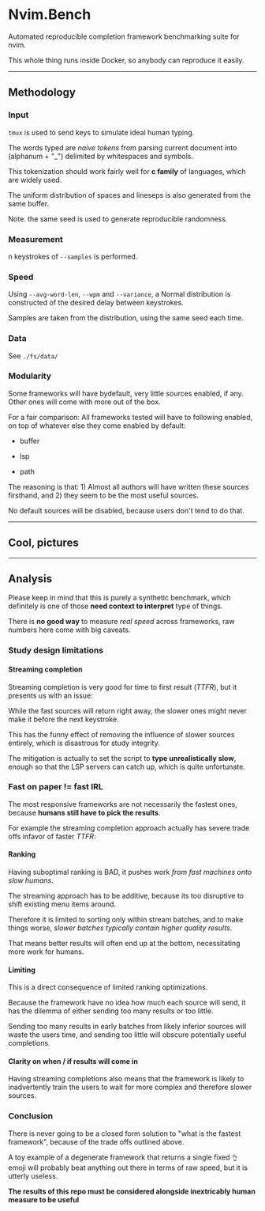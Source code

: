 # Nvim.Bench

Automated reproducible completion framework benchmarking suite for nvim.

This whole thing runs inside Docker, so anybody can reproduce it easily.

---

## Methodology

### Input

`tmux` is used to send keys to simulate ideal human typing.

The words typed are _naive tokens_ from parsing current document into (alphanum + "\_") delimited by whitespaces and symbols.

This tokenization should work fairly well for **c family** of languages, which are widely used.

The uniform distribution of spaces and lineseps is also generated from the same buffer.

Note. the same seed is used to generate reproducible randomness.

### Measurement

n keystrokes of `--samples` is performed.

### Speed

Using `--avg-word-len`, `--wpm` and `--variance`, a Normal distribution is constructed of the desired delay between keystrokes.

Samples are taken from the distribution, using the same seed each time.

### Data

See `./fs/data/`

### Modularity

Some frameworks will have bydefault, very little sources enabled, if any. Other ones will come with more out of the box.

For a fair comparison: All frameworks tested will have to following enabled, on top of whatever else they come enabled by default:

- buffer

- lsp

- path

The reasoning is that: 1) Almost all authors will have written these sources firsthand, and 2) they seem to be the most useful sources.

No default sources will be disabled, because users don't tend to do that.

---

## Cool, pictures

---

## Analysis

Please keep in mind that this is purely a synthetic benchmark, which definitely is one of those **need context to interpret** type of things.

There is **no good way** to measure _real speed_ across frameworks, raw numbers here come with big caveats.

### Study design limitations

#### Streaming completion

Streaming completion is very good for time to first result (_TTFR_), but it presents us with an issue:

While the fast sources will return right away, the slower ones might never make it before the next keystroke.

This has the funny effect of removing the influence of slower sources entirely, which is disastrous for study integrity.

The mitigation is actually to set the script to **type unrealistically slow**, enough so that the LSP servers can catch up, which is quite unfortunate.

### Fast on paper != fast IRL

The most responsive frameworks are not necessarily the fastest ones, because **humans still have to pick the results**.

For example the streaming completion approach actually has severe trade offs infavor of faster _TTFR_:

#### Ranking

Having suboptimal ranking is BAD, it pushes work _from fast machines onto slow humans_.

The streaming approach has to be additive, because its too disruptive to shift existing menu items around.

Therefore it is limited to sorting only within stream batches, and to make things worse, _slower batches typically contain higher quality results_.

That means better results will often end up at the bottom, necessitating more work for humans.

#### Limiting

This is a direct consequence of limited ranking optimizations.

Because the framework have no idea how much each source will send, it has the dilemma of either sending too many results or too little.

Sending too many results in early batches from likely inferior sources will waste the users time, and sending too little will obscure potentially useful completions.

#### Clarity on when / if results will come in

Having streaming completions also means that the framework is likely to inadvertently train the users to wait for more complex and therefore slower sources.

### Conclusion

There is never going to be a closed form solution to "what is the fastest framework", because of the trade offs outlined above.

A toy example of a degenerate framework that returns a single fixed `👌` emoji will probably beat anything out there in terms of raw speed, but it is utterly useless.

**The results of this repo must be considered alongside inextricably human measure to be useful**

